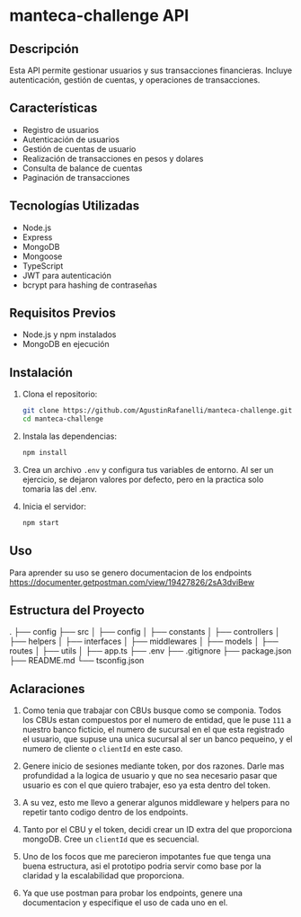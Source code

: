 # manteca-challenge API

## Descripción
Esta API permite gestionar usuarios y sus transacciones financieras. Incluye autenticación, gestión de cuentas, y operaciones de transacciones.

## Características
- Registro de usuarios
- Autenticación de usuarios
- Gestión de cuentas de usuario
- Realización de transacciones en pesos y dolares
- Consulta de balance de cuentas
- Paginación de transacciones

## Tecnologías Utilizadas
- Node.js
- Express
- MongoDB
- Mongoose
- TypeScript
- JWT para autenticación
- bcrypt para hashing de contraseñas

## Requisitos Previos
- Node.js y npm instalados
- MongoDB en ejecución

## Instalación
1. Clona el repositorio:
    ```sh
    git clone https://github.com/AgustinRafanelli/manteca-challenge.git
    cd manteca-challenge
    ```

2. Instala las dependencias:
    ```sh
    npm install
    ```

3. Crea un archivo `.env` y configura tus variables de entorno. Al ser un ejercicio, se dejaron valores por defecto, pero en la practica solo tomaria las del .env.

4. Inicia el servidor:
    ```sh
    npm start
    ```

## Uso
Para aprender su uso se genero documentacion de los endpoints https://documenter.getpostman.com/view/19427826/2sA3dviBew

## Estructura del Proyecto
.
├── config
├── src
│ ├── config
│ ├── constants
│ ├── controllers
│ ├── helpers
│ ├── interfaces
│ ├── middlewares
│ ├── models
│ ├── routes
│ ├── utils
│ ├── app.ts
├── .env
├── .gitignore
├── package.json
├── README.md
└── tsconfig.json

## Aclaraciones
1. Como tenia que trabajar con CBUs busque como se componia. Todos los CBUs estan compuestos por el numero de entidad, que le puse `111` a nuestro banco ficticio, el numero de sucursal en el que esta registrado el usuario, que supuse una unica sucursal al ser un banco pequeino, y el numero de cliente o `clientId` en este caso.

2. Genere inicio de sesiones mediante token, por dos razones. Darle mas profundidad a la logica de usuario y que no sea necesario pasar que usuario es con el que quiero trabajer, eso ya esta dentro del token.

3. A su vez, esto me llevo a generar algunos middleware y helpers para no repetir tanto codigo dentro de los endpoints.

4. Tanto por el CBU y el token, decidi crear un ID extra del que proporciona mongoDB. Cree un `clientId` que es secuencial. 

5. Uno de los focos que me parecieron impotantes fue que tenga una buena estructura, asi el prototipo podria servir como base por la claridad y la escalabilidad que proporciona.

6. Ya que use postman para probar los endpoints, genere una documentacion y especifique el uso de cada uno en el.